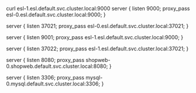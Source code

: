  curl esl-1.esl.default.svc.cluster.local:9000
server {
    listen 9000;
    proxy_pass esl-0.esl.default.svc.cluster.local:9000;
}

server {
    listen 37021;
    proxy_pass esl-0.esl.default.svc.cluster.local:37021;
}

server {
    listen 9001;
    proxy_pass esl-1.esl.default.svc.cluster.local:9000;
}

server {
    listen 37022;
    proxy_pass esl-1.esl.default.svc.cluster.local:37021;
}

server {
    listen 8080;
    proxy_pass shopweb-0.shopweb.default.svc.cluster.local:8080;
}

server {
    listen 3306;
    proxy_pass mysql-0.mysql.default.svc.cluster.local:3306;
}